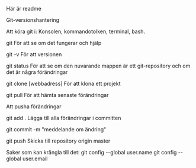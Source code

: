 Här är readme

Git-versionshantering

Att köra git i: Konsolen, kommandotolken, terminal, bash.

git För att se om det fungerar och hjälp

git -v För att versionen

git status För att se om den nuvarande mappen är ett git-repository och om det är några förändringar

git clone [webbadress] För att klona ett projekt

git pull För att hämta senaste förändringar

Att pusha förändringar

git add . Lägga till alla förändringar i committen

git commit -m "meddelande om ändring"

git push Skicka till repository origin master

Saker som kan krångla till det: git config --global user.name git config --global user.email
